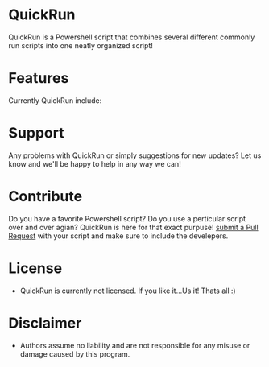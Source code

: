# QuickRun
QuickRun is a Powershell script that combines several different commonly run scripts into one neatly organized script!


# Features
Currently QuickRun include:


 ### 
# Support 
Any problems with QuickRun or simply suggestions for new updates? Let us know and we'll be happy to help in any way we can! 
# Contribute
Do you have a favorite Powershell script? Do you use a perticular script over and over agian? QuickRun is here for that exact purpuse!  [submit a Pull Request](https://github.com/securityghost/QuickRun/pulls) with your script and make sure to include the develepers. 
## 
# License
* QuickRun is currently not licensed. If you like it...Us it! Thats all :)
# Disclaimer 
* Authors assume no liability and are not responsible for any misuse or damage caused by this program.
